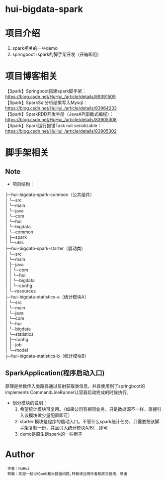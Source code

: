 
# hui-bigdata-spark

# 项目介绍
1. spark相关的一些demo
2. springboot+spark的脚手架开发（开箱即用）

# 项目博客相关
【Spark】Springboot搭建spark脚手架： <https://blog.csdn.net/HuHui_/article/details/89391509>  
【Spark】SparkSql分析结果写入Mysql：<https://blog.csdn.net/HuHui_/article/details/83964233>  
【Spark】SparkRDD开发手册（JavaAPI函数式编程）：<https://blog.csdn.net/HuHui_/article/details/83905308>  
【Spark】Spark运行报错Task not serializable： <https://blog.csdn.net/HuHui_/article/details/83905302>  
# 脚手架相关
## Note

- 项目结构：  

├─hui-bigdata-spark-common（公共组件）  
│  └─src  
│      └─main  
│          └─java  
│              └─com  
│                  └─hui  
│                      └─bigdata  
│                          └─common  
│                              ├─spark  
│                              └─utils  
├─hui-bigdata-spark-starter（启动类）  
│  └─src  
│      └─main  
│          ├─java  
│          │  └─com  
│          │      └─hui  
│          │          └─bigdata  
│          │              └─config  
│          └─resources  
├─hui-bigdata-statistics-a（统计模块A）  
│  └─src  
│      └─main  
│          └─java  
│              └─com  
│                  └─hui  
│                      └─bigdata  
│                          └─statistics  
│                              ├─config  
│                              ├─job  
│                              └─model  
├─hui-bigdata-statistics-b（统计模块B）  

## SparkApplication(程序启动入口)

原理是参数传入类路径通过反射获取类信息，并且使用到了springboot的implements CommandLineRunner让容器启动完成的时候执行。

- 划分模块的说明：
  1. 希望统计模块可复用。（如果公司有相同业务，只是数据源不一样，直接引入该模块做少量配置即可）
  2. starter 模块是程序的启动入口。不管什么spark统计任务，只需要把该脚手架复制一份，并且引入统计模块A/B/....即可
  3. demo是原生跑spark的一些例子
# Author
```
 作者：HuHui
 转载：欢迎一起讨论web和大数据问题,转载请注明作者和原文链接，感谢
```
